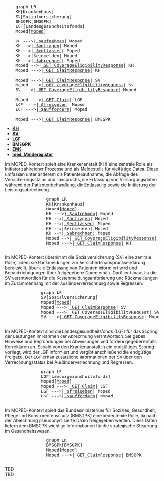 
<script type="module">
  import mermaid from 'https://cdn.jsdelivr.net/npm/mermaid@11/dist/mermaid.esm.min.mjs';
</script>
<pre class="mermaid">
    graph LR
    KH[Krankenhaus]
    SV[Sozialversicherung]
    BMSGPK[BMSGPK]
    LGF[Landesgesundheitsfonds]
    Moped[<a href="index.html">Moped</a>] 

    KH --->|<a href="OperationDefinition-MOPED.Patient.Aufnehmen.html"> $aufnehmen</a>| Moped 
    KH -->|<a href="OperationDefinition-MOPED.CoverageEligibilityRequest.Anfragen.html"> $anfragen</a>| Moped
    KH -->|<a href="OperationDefinition-MOPED.Encounter.erfassen.html"> $entlassen</a>| Moped 
    KH -->|$einmelden| Moped
    KH -->|<a href="OperationDefinition-MOPED.Encounter.Abrechnen.html"> $abrechnen</a>| Moped
    Moped -->|<a href="StructureDefinition-MOPEDCoverageEligibilityResponse.html"> GET_CoverageEligibilityResponse</a>| KH
    Moped --->|<a href="StructureDefinition-MOPEDClaimResponse.html"> GET_ClaimResponse</a>| KH

    Moped --->|<a href="StructureDefinition-MOPEDClaimResponse.html"> GET ClaimResponse</a>| SV
    Moped --->|<a href="StructureDefinition-MOPEDCoverageEligibilityRequest.html"> GET CoverageEligibilityRequest</a>| SV
    SV --->|<a href="StructureDefinition-MOPEDCoverageEligibilityResponse.html"> GET CoverageEligibilityResponse</a>| Moped

    Moped --->|<a href="StructureDefinition-MOPEDClaim.html"> GET Claim</a>| LGF
    LGF --->|<a href="OperationDefinition-MOPED.ClaimResponse.Freigeben.html"> $freigeben</a>| Moped
    LGF --->|<a href="OperationDefinition-MOPED.ClaimResponse.Auffordern.html"> $auffordern</a>| Moped

    Moped --->|<a href="StructureDefinition-MOPEDClaimResponse.html"> GET_ClaimResponse</a>| BMSGPK 
</pre>  
  <div xmlns="http://www.w3.org/1999/xhtml" class="container"> 
    <ul class="nav nav-tabs">
        <li class="active"><a data-toggle="tab" href="#actor-KH"> <strong>KH</strong></a></li>
        <li><a data-toggle="tab" href="#actor-SV"> <strong>SV</strong></a></li>
        <li><a data-toggle="tab" href="#actor-LGF"> <strong>LGF</strong></a></li>
        <li><a data-toggle="tab" href="#actor-BMSGPK"> <strong>BMSGPK</strong></a></li>
        <li><a data-toggle="tab" href="#actor-EMS"> <strong>EMS</strong></a></li>
        <li><a data-toggle="tab" href="#actor-medMel"> <strong>med. Melderegister</strong></a></li>
    </ul>
    <div class="tab-content">
        <div id="actor-KH" class="tab-pane active">
            <div xmlns="http://www.w3.org/1999/xhtml" class="container"> 
                Im MOPED-Kontext spielt eine Krankenanstalt (KH) eine zentrale Rolle als Initiator zahlreicher Prozesse und als Meldestelle für vielfältige Daten. Diese umfassen unter anderem die Patientenaufnahme, die Abfrage des Versicherungsstatus und -anspruchs, die Erfassung von Versorgungsdaten während der Patientenbehandlung, die Entlassung sowie die Initiierung der Leistungsabrechnung.
            </div>
            <pre class="mermaid">
                graph LR
                KH[Krankenhaus]
                Moped[<a href="index.html">Moped</a>] 
                KH --->|<a href="OperationDefinition-MOPED.Patient.Aufnehmen.html"> $aufnehmen</a>| Moped 
                KH -->|<a href="OperationDefinition-MOPED.CoverageEligibilityRequest.Anfragen.html"> $anfragen</a>| Moped
                KH -->|<a href="OperationDefinition-MOPED.Encounter.erfassen.html"> $entlassen</a>| Moped 
                KH -->|$einmelden| Moped
                KH -->|<a href="OperationDefinition-MOPED.Encounter.Abrechnen.html"> $abrechnen</a>| Moped
                Moped -->|<a href="StructureDefinition-MOPEDCoverageEligibilityResponse.html"> GET_CoverageEligibilityResponse</a>| KH
                Moped --->|<a href="StructureDefinition-MOPEDClaimResponse.html"> GET_ClaimResponse</a>| KH
            </pre>  
        </div>
        <div id="actor-SV" class="tab-pane active">
           <div xmlns="http://www.w3.org/1999/xhtml" class="container"> 
              Im MOPED-Kontext übernimmt die Sozialversicherung (SV) eine zentrale Rolle, indem sie Rückmeldungen zur Versichertenanspruchserklärung bereitstellt, über die Entlassung von Patienten informiert wird und Benachrichtigungen über freigegebene Daten erhält. Darüber hinaus ist die SV verantwortlich für die Kostenmeldungsanforderung und Rückmeldungen im Zusammenhang mit der Ausländerverrechnung sowie Regressen.
           </div>
           <pre class="mermaid">
              graph LR
              SV[Sozialversicherung]
              Moped[<a href="index.html">Moped</a>] 
              Moped --->|<a href="StructureDefinition-MOPEDClaimResponse.html"> GET ClaimResponse</a>| SV
              Moped --->|<a href="StructureDefinition-MOPEDCoverageEligibilityRequest.html"> GET CoverageEligibilityRequest</a>| SV
              SV --->|<a href="StructureDefinition-MOPEDCoverageEligibilityResponse.html"> GET CoverageEligibilityResponse</a>| Moped
            </pre>   
        </div>
        <div id="actor-LGF" class="tab-pane active">
          <div xmlns="http://www.w3.org/1999/xhtml" class="container"> 
              Im MOPED-Kontext sind die Landesgesundheitsfonds (LGF) für das Scoring der Leistungen im Rahmen der Abrechnung verantwortlich. Sie geben Hinweise und Begründungen bei Abweisungen und fordern gegebenenfalls Korrekturen an. Sobald von den Krankenanstalten ein endgültiges Scoring vorliegt, wird der LGF informiert und vergibt anschließend die endgültige Freigabe. Der LGF erhält zusätzliche Informationen der SV über den Verrechnungsstatus bei Ausländerverrechnung und Regressen.
          </div>
          <pre class="mermaid">
              graph LR
              LGF[Landesgesundheitsfonds]
              Moped[<a href="index.html">Moped</a>] 
              Moped --->|<a href="StructureDefinition-MOPEDClaim.html"> GET Claim</a>| LGF
              LGF --->|<a href="OperationDefinition-MOPED.ClaimResponse.Freigeben.html"> $freigeben</a>| Moped
              LGF --->|<a href="OperationDefinition-MOPED.ClaimResponse.Auffordern.html"> $auffordern</a>| Moped
          </pre>
        </div>
        <div id="actor-BMSGPK" class="tab-pane active">
            <div xmlns="http://www.w3.org/1999/xhtml" class="container"> 
              Im MOPED-Kontext spielt das Bundesministerium für Soziales, Gesundheit, Pflege und Konsumentenschutz (BMSGPK) eine bedeutende Rolle, da nach der Abrechnung pseudonymisierte Daten freigegeben werden. Diese Daten liefern dem BMSGPK wichtige Informationen für die strategische Steuerung im Gesundheitswesen.
            </div>
            <pre class="mermaid">
                graph LR
                BMSGPK[BMSGPK]
                Moped[<a href="index.html">Moped</a>] 
                Moped --->|<a href="StructureDefinition-MOPEDClaimResponse.html"> GET_ClaimResponse</a>| BMSGPK  
            </pre>
        </div>
        <div id="actor-EMS" class="tab-pane">
           TBD
        </div>
        <div id="actor-medMel" class="tab-pane">
            TBD
        </div>
    </div>
</div>